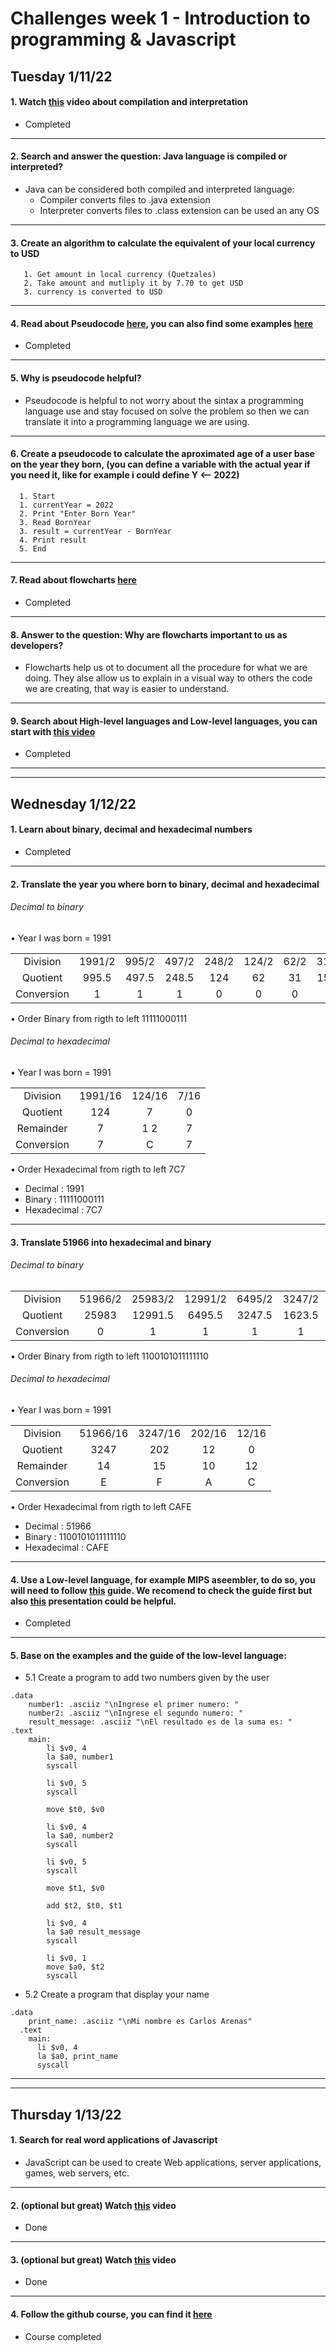 # Challenges week 1 - Introduction to programming & Javascript



## Tuesday 1/11/22

#### 1. Watch [this](https://www.youtube.com/watch?v=JNMy969SjyU) video about compilation and interpretation
* Completed

***
#### 2. Search and answer the question: Java language is compiled or interpreted?
* Java can be considered both compiled and interpreted language:
     * Compiler converts files to .java extension
     * Interpreter converts files to .class extension can be used an any OS
     
***
#### 3. Create an algorithm to calculate the equivalent of your local currency to USD
 
 ``` 
    1. Get amount in local currency (Quetzales) 
    2. Take amount and mutliply it by 7.70 to get USD
    3. currency is converted to USD
```
***
#### 4. Read about Pseudocode [here](https://www.freecodecamp.org/news/what-is-pseudocode-in-programming/), you can also find some examples [here](https://github.com/corecodeio/bootcamp-from-scratch/blob/main/src/technologies/2022/week1/resources/PSEUDOCODE.md)
* Completed

***
#### 5. Why is pseudocode helpful?
* Pseudocode is helpful to not worry about the sintax a programming language use and stay focused on solve the problem so then we can translate it into a programming language we are using.

***
#### 6. Create a pseudocode to calculate the aproximated age of a user base on the year they born, (you can define a variable with the actual year if you need it, like for example i could define Y <-- 2022)

``` 
  1. Start
  1. currentYear = 2022
  2. Print "Enter Born Year"
  3. Read BornYear
  3. result = currentYear - BornYear
  4. Print result
  5. End
```
***
#### 7. Read about flowcharts [here](https://www.lucidchart.com/pages/es/que-es-un-diagrama-de-flujo)
* Completed

***
#### 8. Answer to the question: Why are flowcharts important to us as developers?
* Flowcharts help us ot to document all the procedure for what we are doing. They alse allow us to explain in a visual way to others the code we are creating, that way is easier to understand.

***
#### 9. Search about High-level languages and Low-level languages, you can start with [this video](https://www.youtube.com/watch?v=1vRPOp5p-qs)
* Completed

***
***
  
## Wednesday 1/12/22

#### 1. Learn about binary, decimal and hexadecimal numbers
* Completed

***
#### 2. Translate the year you where born to binary, decimal and hexadecimal

###### Decimal to binary
• Year I was born = 1991

|           |         |       |       |       |       |       |       |      |      |      |      |
| :---:     | :---:   | :---: | :---: | :---: | :---: | :---: | :---: | :-:  | :-:  | :-:  |  :-: |
| Division  | 1991/2  | 995/2 | 497/2 | 248/2 | 124/2 | 62/2  | 31/2  | 15/2 | 7/2  | 3/2  |  1/2 |
| Quotient  | 995.5   | 497.5 | 248.5 | 124   | 62    | 31    | 15.5  | 7.5  | 3.5  | 1.5  |  0.5 |
| Conversion| 1       | 1     | 1     | 0     | 0     | 0     | 1     | 1    | 1    | 1    |  1   |

• Order Binary from rigth to left 11111000111

###### Decimal to hexadecimal
• Year I was born = 1991

|           |          |        |       |       
|:---:      | :---:    | :---:  | :---: | 
| Division  | 1991/16  | 124/16 | 7/16  | 
| Quotient  | 124      | 7      | 0     | 
| Remainder | 7        | 1 2    | 7     |
| Conversion| 7        | C      | 7     |

• Order Hexadecimal from rigth to left 7C7

* Decimal     : 1991
* Binary      : 11111000111
* Hexadecimal : 7C7

***
#### 3. Translate 51966 into hexadecimal and binary

###### Decimal to binary

|           |          |         |         |        |        |         |        |       |        |        |       |       |       |     |     |     |
| :---:     | :---:    | :---:   | :---:   | :---:  | :---:  | :---:   | :---:  | :-:   | :-:    | :-:    |  :-:  | :--:  | :--:  | :-: | :-: | :-: |  
| Division  | 51966/2  | 25983/2 | 12991/2 | 6495/2 | 3247/2 | 1623/2  | 811/2  | 405/2 | 202/2  | 101/2  |  50/2 | 25/2  | 12/2  | 6/2 | 3/2 | 1/2 |
| Quotient  | 25983   | 12991.5 | 6495.5 | 3247.5   | 1623.5 | 811.5   | 405.5  | 202.5 | 101    | 50.5   |  25   | 12.5  | 6     | 3   | 1.5 | 0.5 |    
| Conversion| 0       | 1       | 1      | 1        | 1      | 1       | 1      | 1     | 0      | 1      |  0    | 1     | 0     | 0   | 1   | 1   |  

• Order Binary from rigth to left 1100101011111110

###### Decimal to hexadecimal
• Year I was born = 1991

|           |           |         |         |       |       
|:---:      | :---:     | :---:   | :---:   | :---: | 
| Division  | 51966/16  | 3247/16 | 202/16  | 12/16 |
| Quotient  | 3247      | 202     | 12      | 0     |
| Remainder | 14        | 15      | 10      | 12    |
| Conversion| E         | F       | A       | C     |

• Order Hexadecimal from rigth to left CAFE

* Decimal     : 51966
* Binary      : 1100101011111110
* Hexadecimal : CAFE

***
#### 4. Use a Low-level language, for example MIPS aseembler, to do so, you will need to follow [this](https://github.com/corecodeio/bootcamp-from-scratch/blob/main/src/technologies/2022/week1/resources/MIPS.md) guide. We recomend to check the guide first but also [this](https://courses.cs.vt.edu/cs2506/Fall2014/Notes/L04.MIPSAssemblyOverview.pdf) presentation could be helpful.

* Completed

***
#### 5. Base on the examples and the guide of the low-level language: 
* 5.1 Create a program to add two numbers given by the user 
```
.data
	number1: .asciiz "\nIngrese el primer numero: "
	number2: .asciiz "\nIngrese el segundo numero: "
	result_message: .asciiz "\nEl resultado es de la suma es: "
.text
	main:
		li $v0, 4
		la $a0, number1
		syscall

		li $v0, 5
		syscall

		move $t0, $v0

		li $v0, 4
		la $a0, number2
		syscall

		li $v0, 5
		syscall

		move $t1, $v0
		
		add $t2, $t0, $t1
		
		li $v0, 4
		la $a0 result_message
		syscall

		li $v0, 1
		move $a0, $t2
		syscall     
```

* 5.2 Create a program that display your name

```
.data
    print_name: .asciiz "\nMi nombre es Carlos Arenas"
  .text
    main:
      li $v0, 4
      la $a0, print_name
      syscall 
````
***
***

## Thursday 1/13/22


#### 1. Search for real word applications of Javascript
* JavaScript can be used to create Web applications, server applications, games, web servers, etc.

***
#### 2. (optional but great) Watch [this](https://www.youtube.com/watch?v=LW6vQNE2jgc&t=1962s) video
* Done

***
#### 3. (optional but great) Watch [this](https://www.youtube.com/watch?v=KXkQJBASUOg) video
* Done

***
#### 4. Follow the github course, you can find it [here](https://www.udacity.com/course/version-control-with-git--ud123)
* Course completed
 
